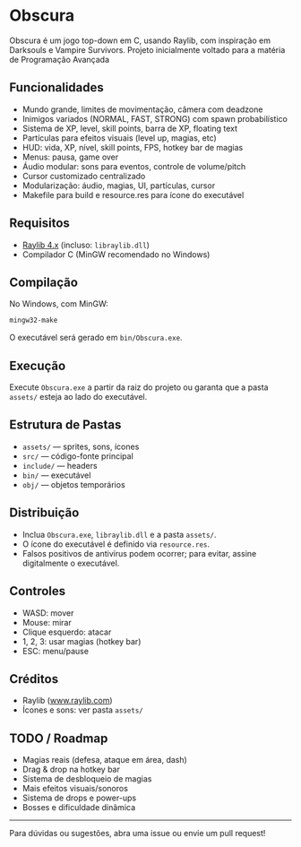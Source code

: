 # Obscura

Obscura é um jogo top-down em C, usando Raylib, com inspiração em Darksouls e Vampire Survivors. Projeto inicialmente voltado para a matéria de Programação Avançada 

## Funcionalidades
- Mundo grande, limites de movimentação, câmera com deadzone
- Inimigos variados (NORMAL, FAST, STRONG) com spawn probabilístico
- Sistema de XP, level, skill points, barra de XP, floating text
- Partículas para efeitos visuais (level up, magias, etc)
- HUD: vida, XP, nível, skill points, FPS, hotkey bar de magias
- Menus: pausa, game over
- Áudio modular: sons para eventos, controle de volume/pitch
- Cursor customizado centralizado
- Modularização: áudio, magias, UI, partículas, cursor
- Makefile para build e resource.res para ícone do executável

## Requisitos
- [Raylib 4.x](https://www.raylib.com/) (incluso: `libraylib.dll`)
- Compilador C (MinGW recomendado no Windows)

## Compilação
No Windows, com MinGW:
```sh
mingw32-make
```
O executável será gerado em `bin/Obscura.exe`.

## Execução
Execute `Obscura.exe` a partir da raiz do projeto ou garanta que a pasta `assets/` esteja ao lado do executável.

## Estrutura de Pastas
- `assets/` — sprites, sons, ícones
- `src/` — código-fonte principal
- `include/` — headers
- `bin/` — executável
- `obj/` — objetos temporários

## Distribuição
- Inclua `Obscura.exe`, `libraylib.dll` e a pasta `assets/`.
- O ícone do executável é definido via `resource.res`.
- Falsos positivos de antivírus podem ocorrer; para evitar, assine digitalmente o executável.

## Controles
- WASD: mover
- Mouse: mirar
- Clique esquerdo: atacar
- 1, 2, 3: usar magias (hotkey bar)
- ESC: menu/pause

## Créditos
- Raylib (www.raylib.com)
- Ícones e sons: ver pasta `assets/`

## TODO / Roadmap
- Magias reais (defesa, ataque em área, dash)
- Drag & drop na hotkey bar
- Sistema de desbloqueio de magias
- Mais efeitos visuais/sonoros
- Sistema de drops e power-ups
- Bosses e dificuldade dinâmica

---

Para dúvidas ou sugestões, abra uma issue ou envie um pull request!

